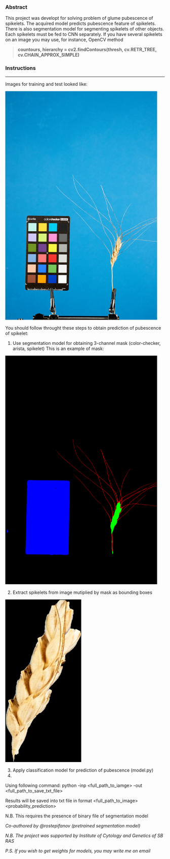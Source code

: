 ### Abstract
This project was developt for solving problem of glume pubescence of spikelets. The acquired model predicts pubescence feature of spikelets.
There is also segmentation model for segmenting spikelets of other objects. Each spikelets must be fed to CNN separately.
If you have several spikelets on an image you may use, for instance, OpenCV method

> **countours, hierarchy = cv2.findContours(thresh, cv.RETR_TREE, cv.CHAIN_APPROX_SIMPLE)**

### Instructions

---
Images for training and test looked like:

<img src="https://github.com/StuffyMonkey/Glume-pubescence-prediction-of-spikelets/blob/main/Data/28n4_3_{V-21}_pubesc.jpg" width="480" height="720">

You should follow throught these steps to obtain prediction of pubescence of spikelet:
1) Use segmentation model for obtaining 3-channel mask (color-checker, arista, spikelet)
This is an example of mask:

<img src="https://github.com/StuffyMonkey/Glume-pubescence-prediction-of-spikelets/blob/main/Data/28n4_3_{V-21}.png" width="480" height="720">

2) Extract spikelets from image mutiplied by mask as bounding boxes

<img src="https://github.com/StuffyMonkey/Glume-pubescence-prediction-of-spikelets/blob/main/Data/28n4_3_{V-21}.jpg" width="240" height="512">

3) Apply classification model for prediction of pubescence (model.py)
4) 
Using following command: python -inp <full_path_to_iamge> -out <full_path_to_save_txt_file>

Results will be saved into txt file in format <full_path_to_image> <probability_prediction>

N.B. This requires the presence of binary file of segmentation model

*Co-authored by @rostepifanov (pretrained segmentation model)*

*N.B. The project was supported by Institute of Cytology and Genetics of SB RAS*

*P.S. If you wish to get weights for models, you may write me on email*
